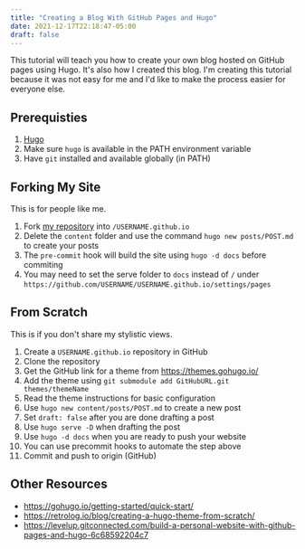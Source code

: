 ```yaml
---
title: "Creating a Blog With GitHub Pages and Hugo"
date: 2021-12-17T22:18:47-05:00
draft: false
---
```


This tutorial will teach you how to create your own blog hosted on GitHub pages using Hugo.
It's also how I created this blog. I'm creating this tutorial because it was not easy for me and I'd like to make the process easier for everyone else.

## Prerequisties

1. [Hugo](https://gohugo.io/getting-started/installing#binary-cross-platform)
2. Make sure `hugo` is available in the PATH environment variable
3. Have `git` installed and available globally (in PATH)

## Forking My Site

This is for people like me.

1. Fork [my repository](https://github.com/elibroftw/elibroftw.github.io) into `/USERNAME.github.io`
2. Delete the `content` folder and use the command `hugo new posts/POST.md` to create your posts
3. The `pre-commit` hook will build the site using `hugo -d docs` before commiting
4. You may need to set the serve folder to `docs` instead of `/` under `https://github.com/USERNAME/USERNAME.github.io/settings/pages`

## From Scratch

This is if you don't share my stylistic views.

1. Create a `USERNAME.github.io` repository in GitHub
2. Clone the repository
3. Get the GitHub link for a theme from https://themes.gohugo.io/
4. Add the theme using `git submodule add GitHubURL.git themes/themeName`
5. Read the theme instructions for basic configuration
6. Use `hugo new content/posts/POST.md` to create a new post
7. Set `draft: false` after you are done drafting a post
8. Use `hugo serve -D` when drafting the post
9. Use `hugo -d docs` when you are ready to push your website
10. You can use precommit hooks to automate the step above
11. Commit and push to origin (GitHub)

## Other Resources

- https://gohugo.io/getting-started/quick-start/
- https://retrolog.io/blog/creating-a-hugo-theme-from-scratch/
- https://levelup.gitconnected.com/build-a-personal-website-with-github-pages-and-hugo-6c68592204c7
